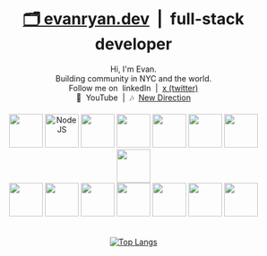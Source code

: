 <h1 align="center"><a href="https://evanryan.dev">🗂 evanryan.dev</a>&nbsp; |&nbsp; full-stack developer</h1>

<div align="center">
  Hi, I'm Evan.
</div>
<div align="center">
  Building community in NYC and the world.
</div>
<div align="center">
  Follow me on &nbsp;<a href="https://www.linkedin.com/in/evan-ryan-dev" style="text-decoration:none">linkedIn</a>&nbsp; | &nbsp;<a href="https://twitter.com/evanreesryan">x (twitter)</a>
</div>
<div align="center">
  🎵 &nbsp;<a href="https://youtube.com/@evanryanbass" style="text-decoration:none">YouTube</a>&nbsp; | &nbsp;🎶 &nbsp;<a href="https://evanhundred.github.io/new-direction">New Direction</a>
</div>
<div style="height:20px">&nbsp;</div>

<div align="center">
<div>
  <img src="https://cdn.jsdelivr.net/gh/devicons/devicon/icons/javascript/javascript-original.svg" width="60" />
  <img src="https://cdn.jsdelivr.net/gh/devicons/devicon/icons/nodejs/nodejs-original.svg" alt="NodeJS" width="60" />
  <img src="https://cdn.jsdelivr.net/gh/devicons/devicon/icons/react/react-original.svg" width="60" />
  <img src="https://cdn.jsdelivr.net/gh/devicons/devicon/icons/redux/redux-original.svg" width="60" />
  <img src="https://cdn.jsdelivr.net/gh/devicons/devicon/icons/ruby/ruby-original.svg" width="60" />
  <img src="https://cdn.jsdelivr.net/gh/devicons/devicon/icons/rails/rails-plain.svg" width="60" />
<!--   <img src="https://cdn.jsdelivr.net/gh/devicons/devicon@latest/icons/express/express-original.svg" width="60" /> -->
  <img src="https://cdn.jsdelivr.net/gh/devicons/devicon/icons/postgresql/postgresql-original.svg" width="60" />
  <img src="https://cdn.jsdelivr.net/gh/devicons/devicon/icons/mongodb/mongodb-original.svg" width="60" />
</div>

<div>
  <img src="https://cdn.jsdelivr.net/gh/devicons/devicon@latest/icons/amazonwebservices/amazonwebservices-original-wordmark.svg" width="60" />
  <img src="https://cdn.jsdelivr.net/gh/devicons/devicon/icons/html5/html5-original.svg" width="60"/>
  <img src="https://cdn.jsdelivr.net/gh/devicons/devicon/icons/css3/css3-original.svg" width="60"/>
  <img src="https://cdn.jsdelivr.net/gh/devicons/devicon/icons/webpack/webpack-original.svg" width="60" />
  <img src="https://cdn.jsdelivr.net/gh/devicons/devicon/icons/git/git-original.svg" width="60"/>
  <img src="https://cdn.jsdelivr.net/gh/devicons/devicon/icons/docker/docker-original.svg" width="60"/>
  <img src="https://cdn.jsdelivr.net/gh/devicons/devicon/icons/bash/bash-original.svg" width="60"/>
</div>

<div style="height:20px">&nbsp;</div>

<!-- options: [donut-vertical,compact] -->

[![Top Langs](https://github-readme-stats.vercel.app/api/top-langs/?username=evanhundred&layout=compact&count_private=true&hide_title=true&theme=gruvbox)](https://github.com/evanhundred/gh-readme-stats)

<!--
[![Top Langs](https://github-readme-stats.vercel.app/api/top-langs/?username=evanhundred&layout=compact&count_private=true&hide_title=true&theme=gruvbox_light)](https://github.com/evanhundred/gh-readme-stats)
-->

